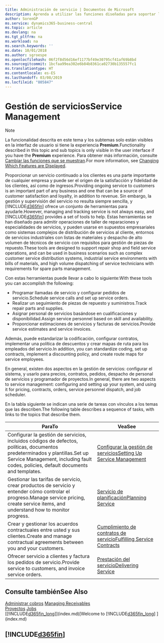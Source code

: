 ```yaml
---
title: Administración de servicio | Documentos de Microsoft
description: Aprenda a utilizar las funciones diseñadas para soportar las operaciones del taller de reparaciones y del servicio de campo.
author: SorenGP
ms.service: dynamics365-business-central
ms.topic: article
ms.devlang: na
ms.tgt_pltfrm: na
ms.workload: na
ms.search.keywords: ''
ms.date: 10/01/2018
ms.author: sgroespe
ms.openlocfilehash: 06f2f8d56d16ef1177bf49e30795cf41af69b8bd
ms.sourcegitcommit: 1bcfaa99ea302e6b84b8361ca02730b135557fc1
ms.translationtype: HT
ms.contentlocale: es-ES
ms.lasthandoff: 03/08/2019
ms.locfileid: "805847"
---
```

# <a name="service-management"></a><span data-ttu-id="89119-103">Gestión de servicios</span><span class="sxs-lookup"><span data-stu-id="89119-103">Service Management</span></span>
> [!NOTE]
> <span data-ttu-id="89119-104">La funcionalidad descrita en este tema y los subtemas solo están visibles en la interfaz de usuario si tiene la experiencia **Premium**.</span><span class="sxs-lookup"><span data-stu-id="89119-104">Functionality described in this topic and sub topics is only visible in the user interface if you have the **Premium** experience.</span></span> <span data-ttu-id="89119-105">Para obtener más información, consulte [Cambiar las funciones que se muestran](ui-experiences.md).</span><span class="sxs-lookup"><span data-stu-id="89119-105">For more information, see [Changing Which Features are Displayed](ui-experiences.md).</span></span>

<span data-ttu-id="89119-106">Proporcionar un servicio continuado a los clientes es una parte importante de cualquier empresa y puede ser el origen de la satisfacción y fidelidad de los clientes, así como de ingresos.</span><span class="sxs-lookup"><span data-stu-id="89119-106">Providing ongoing service to customers is an important part of any business and one that can be a source of customer satisfaction and loyalty, in addition to revenue.</span></span> <span data-ttu-id="89119-107">Sin embargo, la gestión y supervisión del servicio no resulta siempre sencilla, y [!INCLUDE[d365fin](includes/d365fin_md.md)] ofrece un conjunto de herramientas para ayudarle.</span><span class="sxs-lookup"><span data-stu-id="89119-107">However, managing and tracking service is not always easy, and [!INCLUDE[d365fin](includes/d365fin_md.md)] provides a set of tools to help.</span></span> <span data-ttu-id="89119-108">Estas herramientas se han diseñado para admitir operaciones de taller de reparaciones y especialidades de servicios, y pueden usarse en supuestos empresariales como sistemas complejos de distribución de servicios al cliente, entornos de servicios industriales con listas de materiales y despacho de alto volumen de técnicos de servicio con requisitos para gestión de piezas de repuesto.</span><span class="sxs-lookup"><span data-stu-id="89119-108">These tools are designed to support repair shop and field service operations, and can be used in business scenarios such as complex customer service distribution systems, industrial service environments with bills of materials, and high volume dispatching of service technicians with requirements for spare parts management.</span></span>  

 <span data-ttu-id="89119-109">Con estas herramientas puede llevar a cabo lo siguiente:</span><span class="sxs-lookup"><span data-stu-id="89119-109">With these tools you can accomplish the following:</span></span>  

* <span data-ttu-id="89119-110">Programar llamadas de servicio y configurar pedidos de servicio.</span><span class="sxs-lookup"><span data-stu-id="89119-110">Schedule service calls and set up service orders.</span></span>  
* <span data-ttu-id="89119-111">Realizar un seguimiento de piezas de repuesto y suministros.</span><span class="sxs-lookup"><span data-stu-id="89119-111">Track repair parts and supplies.</span></span>  
* <span data-ttu-id="89119-112">Asignar personal de servicios basándose en cualificaciones y disponibilidad.</span><span class="sxs-lookup"><span data-stu-id="89119-112">Assign service personnel based on skill and availability.</span></span>  
* <span data-ttu-id="89119-113">Proporcionar estimaciones de servicios y facturas de servicios.</span><span class="sxs-lookup"><span data-stu-id="89119-113">Provide service estimates and service invoices.</span></span>  

<span data-ttu-id="89119-114">Además, puede estandarizar la codificación, configurar contratos, implementar una política de descuentos y crear mapas de ruta para los empleados del servicio.</span><span class="sxs-lookup"><span data-stu-id="89119-114">In addition, you can standardize coding, set up contracts, implement a discounting policy, and create route maps for service employees.</span></span>  

<span data-ttu-id="89119-115">En general, existen dos aspectos en la gestión de servicios: configurar el sistema, y usarlo para precios, contratos, pedidos, despacho de personal de servicios y programador de proyectos.</span><span class="sxs-lookup"><span data-stu-id="89119-115">In general, there are two aspects to service management: configuring and setting up your system, and using it for pricing, contracts, orders, service personnel dispatch, and job scheduler.</span></span>  

<span data-ttu-id="89119-116">En la tabla siguiente se indican una serie de tareas con vínculos a los temas que las describen.</span><span class="sxs-lookup"><span data-stu-id="89119-116">The following table describes a sequence of tasks, with links to the topics that describe them.</span></span>   

|<span data-ttu-id="89119-117">**Para**</span><span class="sxs-lookup"><span data-stu-id="89119-117">**To**</span></span>|<span data-ttu-id="89119-118">**Vea**</span><span class="sxs-lookup"><span data-stu-id="89119-118">**See**</span></span>|  
|------------|-------------|  
|<span data-ttu-id="89119-119">Configurar la gestión de servicios, incluidos códigos de defectos, políticas, documentos predeterminados y plantillas.</span><span class="sxs-lookup"><span data-stu-id="89119-119">Set up Service Management, including fault codes, policies, default documents and templates.</span></span>|[<span data-ttu-id="89119-120">Configurar la gestión de servicios</span><span class="sxs-lookup"><span data-stu-id="89119-120">Setting Up Service Management</span></span>](service-setup-service.md)|  
|<span data-ttu-id="89119-121">Gestionar las tarifas de servicio, crear productos de servicio y entender cómo controlar el progreso.</span><span class="sxs-lookup"><span data-stu-id="89119-121">Manage service pricing, create service items, and understand how to monitor progress.</span></span>|[<span data-ttu-id="89119-122">Servicio de planificación</span><span class="sxs-lookup"><span data-stu-id="89119-122">Planning Service</span></span>](service-plan-service.md)|  
|<span data-ttu-id="89119-123">Crear y gestionar los acuerdos contractuales entre usted y sus clientes.</span><span class="sxs-lookup"><span data-stu-id="89119-123">Create and manage contractual agreements between you and your customers.</span></span>|[<span data-ttu-id="89119-124">Cumplimiento de contratos de servicio</span><span class="sxs-lookup"><span data-stu-id="89119-124">Fulfilling Service Contracts</span></span>](service-fulfill-service-contracts.md)|  
|<span data-ttu-id="89119-125">Ofrecer servicio a clientes y factura los pedidos de servicio.</span><span class="sxs-lookup"><span data-stu-id="89119-125">Provide service to customers, and invoice service orders.</span></span>|[<span data-ttu-id="89119-126">Prestación del servicio</span><span class="sxs-lookup"><span data-stu-id="89119-126">Delivering Service</span></span>](service-deliver-service.md)|  

## <a name="see-also"></a><span data-ttu-id="89119-127">Consulte también</span><span class="sxs-lookup"><span data-stu-id="89119-127">See Also</span></span>  
<span data-ttu-id="89119-128">[Administrar cobros](receivables-manage-receivables.md) </span><span class="sxs-lookup"><span data-stu-id="89119-128">[Managing Receivables](receivables-manage-receivables.md) </span></span>  
<span data-ttu-id="89119-129">[Proyectos](projects-how-create-jobs.md) </span><span class="sxs-lookup"><span data-stu-id="89119-129">[Jobs](projects-how-create-jobs.md) </span></span>  
<span data-ttu-id="89119-130">[[!INCLUDE[d365fin_long](includes/d365fin_long_md.md)]](index.md)</span><span class="sxs-lookup"><span data-stu-id="89119-130">[Welcome to [!INCLUDE[d365fin_long](includes/d365fin_long_md.md)] ](index.md)</span></span>

## [!INCLUDE[d365fin](includes/free_trial_md.md)]  
